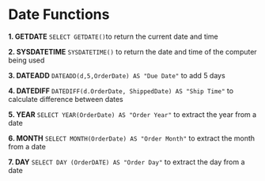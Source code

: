 # Date Functions

**1. GETDATE**
`SELECT GETDATE()`to return the current date and time

**2. SYSDATETIME**
`SYSDATETIME()`  to return the date and time of the computer being used

**3. DATEADD**
`DATEADD(d,5,OrderDate) AS "Due Date"` to add 5 days

**4. DATEDIFF**
`DATEDIFF(d.OrderDate, ShippedDate) AS "Ship Time"` to calculate difference between dates 

**5. YEAR**
`SELECT YEAR(OrderDate) AS "Order Year"` to extract the year from a date 

**6. MONTH**
`SELECT MONTH(OrderDate) AS "Order Month"` to extract the month from a date

**7. DAY** 
`SELECT DAY (OrderDATE) AS "Order Day"` to extract the day from a date 